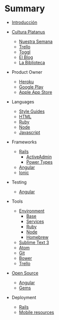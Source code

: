 # Summary

* [Introducción](INTRO.md)
* [Cultura Platanus](cultura/README.md)
  * [Nuestra Semana](cultura/week.md)
  * [Trello](cultura/trello.md)
  * [Toggl](cultura/toggl.md)
  * [El Blog](cultura/blog.md)
  * [La Biblioteca](cultura/library.md)

* Product Owner
  * [Heroku](clients/heroku.md)
  * [Google Play](clients/google-play.md)
  * [Apple App Store](clients/apple-app-store.md)

* Languages
  * [Style Guides](code/style.md)
  * [HTML](code/html.md)
  * [Ruby](code/ruby.md)
  * [Node](code/node.md)
  * [Javascript](code/javascript.md)

* Frameworks
  * [Rails](code/rails.md)
    * [ActiveAdmin](code/activeadmin.md)
    * [Power Types](code/power-types.md)
  * [Angular](code/angular.md)
  * [Ionic](code/ionic.md)

* Testing
  * [Angular](testing/angular.md)

* Tools
  * [Environment](tools/environment.md)
    * [Base](tools/environment.md#base)
    * [Services](tools/environment.md#services)
    * [Ruby](tools/environment.md#ruby)
    * [Node](tools/environment.md#node)
    * [Homebrew](tools/environment.md#homebrew)
  * [Sublime Text 3](tools/sublime.md)
  * [Atom](tools/atom.md)
  * [Git](tools/git.md)
  * [Bower](tools/bower.md)
  * [Trello](tools/trello.md)

* [Open Source](open_source/README.md)
  * [Angular](open_source/angular.md)
  * [Gems](open_source/gems.md)

* Deployment
  * [Rails](deployment/rails.md)
  * [Mobile resources](deployment/mobile-resources.md)
